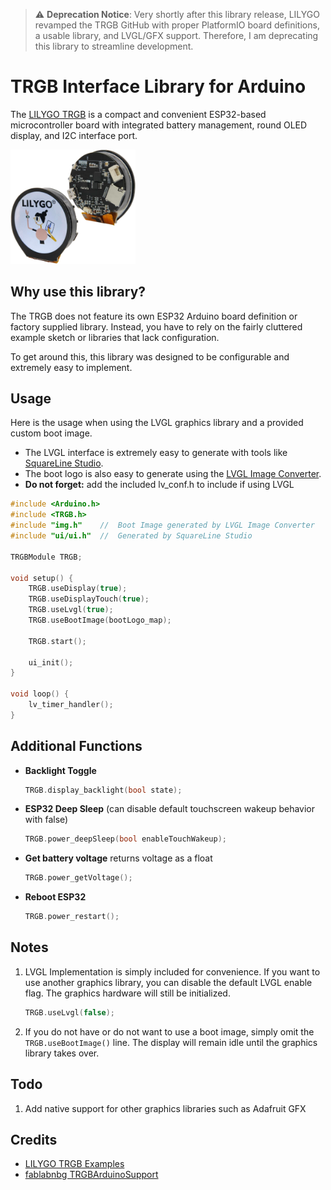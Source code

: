 > :warning: **Deprecation Notice**: Very shortly after this library release, LILYGO revamped the TRGB GitHub with proper PlatformIO board definitions, a usable library, and LVGL/GFX support. Therefore, I am deprecating this library to streamline development.

# TRGB Interface Library for Arduino
The [LILYGO TRGB](https://www.amazon.com/dp/B0BKG66T2W) is a compact and convenient ESP32-based microcontroller board with integrated battery management, round OLED display, and I2C interface port.

<img src="resources/trgb-transparent.png" width="200"/>

## Why use this library?
The TRGB does not feature its own ESP32 Arduino board definition or factory supplied library. Instead, you have to rely on the fairly cluttered example sketch or libraries that lack configuration.

To get around this, this library was designed to be configurable and extremely easy to implement.

## Usage
Here is the usage when using the LVGL graphics library and a provided custom boot image. 
- The LVGL interface is extremely easy to generate with tools like [SquareLine Studio](https://squareline.io/).
- The boot logo is also easy to generate using the [LVGL Image Converter](https://lvgl.io/tools/imageconverter).
- **Do not forget:** add the included lv_conf.h to include if using LVGL
```C++
#include <Arduino.h>
#include <TRGB.h>
#include "img.h"    //  Boot Image generated by LVGL Image Converter
#include "ui/ui.h"  //  Generated by SquareLine Studio

TRGBModule TRGB;

void setup() {
    TRGB.useDisplay(true);
    TRGB.useDisplayTouch(true);
    TRGB.useLvgl(true);
    TRGB.useBootImage(bootLogo_map);

    TRGB.start();

    ui_init();
}

void loop() {
    lv_timer_handler();
}
```

## Additional Functions
- **Backlight Toggle**
    ```C++
    TRGB.display_backlight(bool state);
    ```
- **ESP32 Deep Sleep** (can disable default touchscreen wakeup behavior with false)
    ```C++
    TRGB.power_deepSleep(bool enableTouchWakeup);
    ```
- **Get battery voltage** returns voltage as a float
    ```C++
    TRGB.power_getVoltage();
    ```
- **Reboot ESP32**
    ```C++
    TRGB.power_restart();
    ```

## Notes
1. LVGL Implementation is simply included for convenience. If you want to use another graphics library, you can disable the default LVGL enable flag. The graphics hardware will still be initialized.
    ```C++
    TRGB.useLvgl(false);
    ```
2. If you do not have or do not want to use a boot image, simply omit the ```TRGB.useBootImage()``` line. The display will remain idle until the graphics library takes over.

## Todo
1. Add native support for other graphics libraries such as Adafruit GFX

## Credits
- [LILYGO TRGB Examples](https://github.com/Xinyuan-LilyGO/T-RGB)
- [fablabnbg TRGBArduinoSupport](https://github.com/fablabnbg/TRGBArduinoSupport)
